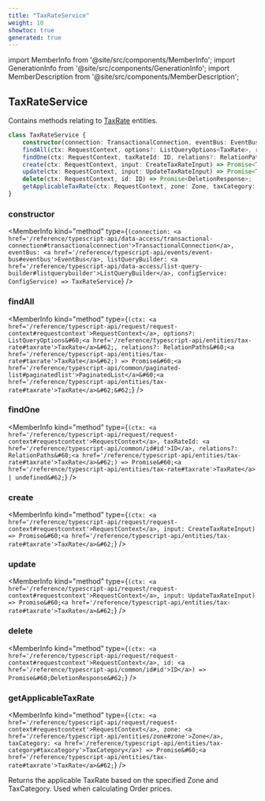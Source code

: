 ```yaml
---
title: "TaxRateService"
weight: 10
showtoc: true
generated: true
---
```

<!-- This file was generated from the Vendure source. Do not modify. Instead, re-run the "docs:build" script -->
import MemberInfo from '@site/src/components/MemberInfo';
import GenerationInfo from '@site/src/components/GenerationInfo';
import MemberDescription from '@site/src/components/MemberDescription';


## TaxRateService

<GenerationInfo sourceFile="packages/core/src/service/services/tax-rate.service.ts" sourceLine="34" packageName="@vendure/core" />

Contains methods relating to <a href='/reference/typescript-api/entities/tax-rate#taxrate'>TaxRate</a> entities.

```ts title="Signature"
class TaxRateService {
    constructor(connection: TransactionalConnection, eventBus: EventBus, listQueryBuilder: ListQueryBuilder, configService: ConfigService)
    findAll(ctx: RequestContext, options?: ListQueryOptions<TaxRate>, relations?: RelationPaths<TaxRate>) => Promise<PaginatedList<TaxRate>>;
    findOne(ctx: RequestContext, taxRateId: ID, relations?: RelationPaths<TaxRate>) => Promise<TaxRate | undefined>;
    create(ctx: RequestContext, input: CreateTaxRateInput) => Promise<TaxRate>;
    update(ctx: RequestContext, input: UpdateTaxRateInput) => Promise<TaxRate>;
    delete(ctx: RequestContext, id: ID) => Promise<DeletionResponse>;
    getApplicableTaxRate(ctx: RequestContext, zone: Zone, taxCategory: TaxCategory) => Promise<TaxRate>;
}
```

<div className="members-wrapper">

### constructor

<MemberInfo kind="method" type={`(connection: <a href='/reference/typescript-api/data-access/transactional-connection#transactionalconnection'>TransactionalConnection</a>, eventBus: <a href='/reference/typescript-api/events/event-bus#eventbus'>EventBus</a>, listQueryBuilder: <a href='/reference/typescript-api/data-access/list-query-builder#listquerybuilder'>ListQueryBuilder</a>, configService: ConfigService) => TaxRateService`}   />


### findAll

<MemberInfo kind="method" type={`(ctx: <a href='/reference/typescript-api/request/request-context#requestcontext'>RequestContext</a>, options?: ListQueryOptions&#60;<a href='/reference/typescript-api/entities/tax-rate#taxrate'>TaxRate</a>&#62;, relations?: RelationPaths&#60;<a href='/reference/typescript-api/entities/tax-rate#taxrate'>TaxRate</a>&#62;) => Promise&#60;<a href='/reference/typescript-api/common/paginated-list#paginatedlist'>PaginatedList</a>&#60;<a href='/reference/typescript-api/entities/tax-rate#taxrate'>TaxRate</a>&#62;&#62;`}   />


### findOne

<MemberInfo kind="method" type={`(ctx: <a href='/reference/typescript-api/request/request-context#requestcontext'>RequestContext</a>, taxRateId: <a href='/reference/typescript-api/common/id#id'>ID</a>, relations?: RelationPaths&#60;<a href='/reference/typescript-api/entities/tax-rate#taxrate'>TaxRate</a>&#62;) => Promise&#60;<a href='/reference/typescript-api/entities/tax-rate#taxrate'>TaxRate</a> | undefined&#62;`}   />


### create

<MemberInfo kind="method" type={`(ctx: <a href='/reference/typescript-api/request/request-context#requestcontext'>RequestContext</a>, input: CreateTaxRateInput) => Promise&#60;<a href='/reference/typescript-api/entities/tax-rate#taxrate'>TaxRate</a>&#62;`}   />


### update

<MemberInfo kind="method" type={`(ctx: <a href='/reference/typescript-api/request/request-context#requestcontext'>RequestContext</a>, input: UpdateTaxRateInput) => Promise&#60;<a href='/reference/typescript-api/entities/tax-rate#taxrate'>TaxRate</a>&#62;`}   />


### delete

<MemberInfo kind="method" type={`(ctx: <a href='/reference/typescript-api/request/request-context#requestcontext'>RequestContext</a>, id: <a href='/reference/typescript-api/common/id#id'>ID</a>) => Promise&#60;DeletionResponse&#62;`}   />


### getApplicableTaxRate

<MemberInfo kind="method" type={`(ctx: <a href='/reference/typescript-api/request/request-context#requestcontext'>RequestContext</a>, zone: <a href='/reference/typescript-api/entities/zone#zone'>Zone</a>, taxCategory: <a href='/reference/typescript-api/entities/tax-category#taxcategory'>TaxCategory</a>) => Promise&#60;<a href='/reference/typescript-api/entities/tax-rate#taxrate'>TaxRate</a>&#62;`}   />

Returns the applicable TaxRate based on the specified Zone and TaxCategory. Used when calculating Order
prices.


</div>
